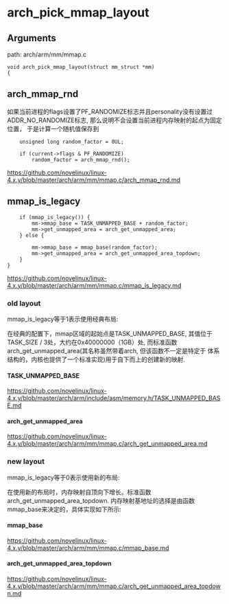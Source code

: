 arch_pick_mmap_layout
========================================

Arguments
----------------------------------------

path: arch/arm/mm/mmap.c
```
void arch_pick_mmap_layout(struct mm_struct *mm)
{
```

arch_mmap_rnd
----------------------------------------

如果当前进程的flags设置了PF_RANDOMIZE标志并且personality没有设置过
ADDR_NO_RANDOMIZE标志, 那么说明不会设置当前进程内存映射的起点为固定位置，
于是计算一个随机值保存到

```
    unsigned long random_factor = 0UL;

    if (current->flags & PF_RANDOMIZE)
        random_factor = arch_mmap_rnd();
```

https://github.com/novelinux/linux-4.x.y/blob/master/arch/arm/mm/mmap.c/arch_mmap_rnd.md

mmap_is_legacy
----------------------------------------

```
    if (mmap_is_legacy()) {
        mm->mmap_base = TASK_UNMAPPED_BASE + random_factor;
        mm->get_unmapped_area = arch_get_unmapped_area;
    } else {

        mm->mmap_base = mmap_base(random_factor);
        mm->get_unmapped_area = arch_get_unmapped_area_topdown;
    }
}
```

https://github.com/novelinux/linux-4.x.y/blob/master/arch/arm/mm/mmap.c/mmap_is_legacy.md

### old layout

mmap_is_legacy等于1表示使用经典布局:

在经典的配置下，mmap区域的起始点是TASK_UNMAPPED_BASE, 其值位于
TASK_SIZE / 3处，大约在0x40000000（1GB）处, 而标准函数
arch_get_unmapped_area(其名称虽然带着arch, 但该函数不一定是特定于
体系结构的，内核也提供了一个标准实现)用于自下而上的创建新的映射.

#### TASK_UNMAPPED_BASE

https://github.com/novelinux/linux-4.x.y/blob/master/arch/arm/include/asm/memory.h/TASK_UNMAPPED_BASE.md

#### arch_get_unmapped_area

https://github.com/novelinux/linux-4.x.y/blob/master/arch/arm/mm/mmap.c/arch_get_unmapped_area.md

### new layout

mmap_is_legacy等于0表示使用新的布局:

在使用新的布局时，内存映射自顶向下增长。标准函数arch_get_unmapped_area_topdown.
内存映射基地址的选择是由函数mmap_base来决定的，具体实现如下所示:

#### mmap_base

https://github.com/novelinux/linux-4.x.y/blob/master/arch/arm/mm/mmap.c/mmap_base.md

#### arch_get_unmapped_area_topdown

https://github.com/novelinux/linux-4.x.y/blob/master/arch/arm/mm/mmap.c/arch_get_unmapped_area_topdown.md

